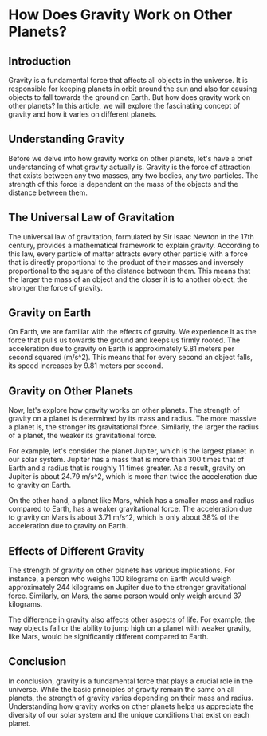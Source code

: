 # How Does Gravity Work on Other Planets?

## Introduction
Gravity is a fundamental force that affects all objects in the universe. It is responsible for keeping planets in orbit around the sun and also for causing objects to fall towards the ground on Earth. But how does gravity work on other planets? In this article, we will explore the fascinating concept of gravity and how it varies on different planets.

## Understanding Gravity
Before we delve into how gravity works on other planets, let's have a brief understanding of what gravity actually is. Gravity is the force of attraction that exists between any two masses, any two bodies, any two particles. The strength of this force is dependent on the mass of the objects and the distance between them.

## The Universal Law of Gravitation
The universal law of gravitation, formulated by Sir Isaac Newton in the 17th century, provides a mathematical framework to explain gravity. According to this law, every particle of matter attracts every other particle with a force that is directly proportional to the product of their masses and inversely proportional to the square of the distance between them. This means that the larger the mass of an object and the closer it is to another object, the stronger the force of gravity.

## Gravity on Earth
On Earth, we are familiar with the effects of gravity. We experience it as the force that pulls us towards the ground and keeps us firmly rooted. The acceleration due to gravity on Earth is approximately 9.81 meters per second squared (m/s^2). This means that for every second an object falls, its speed increases by 9.81 meters per second.

## Gravity on Other Planets
Now, let's explore how gravity works on other planets. The strength of gravity on a planet is determined by its mass and radius. The more massive a planet is, the stronger its gravitational force. Similarly, the larger the radius of a planet, the weaker its gravitational force.

For example, let's consider the planet Jupiter, which is the largest planet in our solar system. Jupiter has a mass that is more than 300 times that of Earth and a radius that is roughly 11 times greater. As a result, gravity on Jupiter is about 24.79 m/s^2, which is more than twice the acceleration due to gravity on Earth.

On the other hand, a planet like Mars, which has a smaller mass and radius compared to Earth, has a weaker gravitational force. The acceleration due to gravity on Mars is about 3.71 m/s^2, which is only about 38% of the acceleration due to gravity on Earth.

## Effects of Different Gravity
The strength of gravity on other planets has various implications. For instance, a person who weighs 100 kilograms on Earth would weigh approximately 244 kilograms on Jupiter due to the stronger gravitational force. Similarly, on Mars, the same person would only weigh around 37 kilograms.

The difference in gravity also affects other aspects of life. For example, the way objects fall or the ability to jump high on a planet with weaker gravity, like Mars, would be significantly different compared to Earth.

## Conclusion
In conclusion, gravity is a fundamental force that plays a crucial role in the universe. While the basic principles of gravity remain the same on all planets, the strength of gravity varies depending on their mass and radius. Understanding how gravity works on other planets helps us appreciate the diversity of our solar system and the unique conditions that exist on each planet.